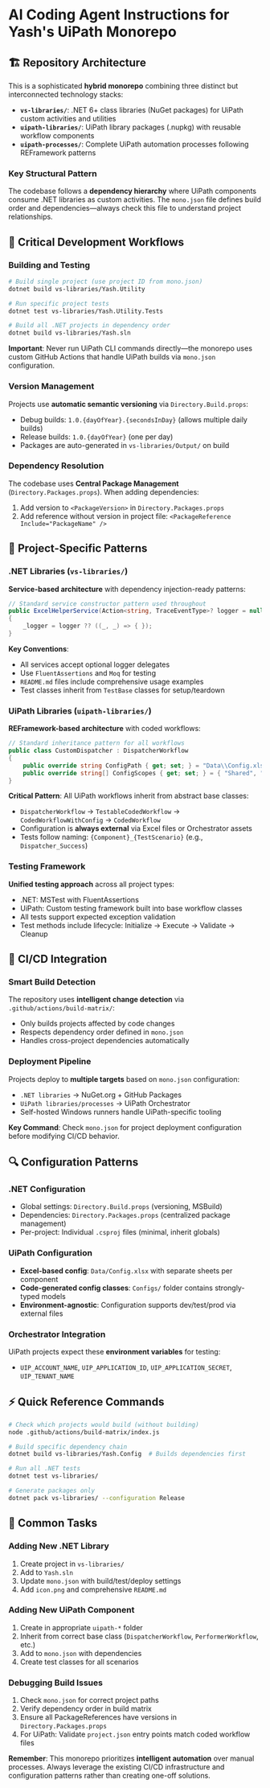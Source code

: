 # AI Coding Agent Instructions for Yash's UiPath Monorepo

## 🏗️ Repository Architecture

This is a sophisticated **hybrid monorepo** combining three distinct but interconnected technology stacks:

- **`vs-libraries/`**: .NET 6+ class libraries (NuGet packages) for UiPath custom activities and utilities
- **`uipath-libraries/`**: UiPath library packages (.nupkg) with reusable workflow components  
- **`uipath-processes/`**: Complete UiPath automation processes following REFramework patterns

### Key Structural Pattern
The codebase follows a **dependency hierarchy** where UiPath components consume .NET libraries as custom activities. The `mono.json` file defines build order and dependencies—always check this file to understand project relationships.

## 🔧 Critical Development Workflows

### Building and Testing
```bash
# Build single project (use project ID from mono.json)
dotnet build vs-libraries/Yash.Utility

# Run specific project tests
dotnet test vs-libraries/Yash.Utility.Tests

# Build all .NET projects in dependency order
dotnet build vs-libraries/Yash.sln
```

**Important**: Never run UiPath CLI commands directly—the monorepo uses custom GitHub Actions that handle UiPath builds via `mono.json` configuration.

### Version Management
Projects use **automatic semantic versioning** via `Directory.Build.props`:
- Debug builds: `1.0.{dayOfYear}.{secondsInDay}` (allows multiple daily builds)
- Release builds: `1.0.{dayOfYear}` (one per day)
- Packages are auto-generated in `vs-libraries/Output/` on build

### Dependency Resolution
The codebase uses **Central Package Management** (`Directory.Packages.props`). When adding dependencies:
1. Add version to `<PackageVersion>` in `Directory.Packages.props`
2. Add reference without version in project file: `<PackageReference Include="PackageName" />`

## 🎯 Project-Specific Patterns

### .NET Libraries (`vs-libraries/`)
**Service-based architecture** with dependency injection-ready patterns:
```csharp
// Standard service constructor pattern used throughout
public ExcelHelperService(Action<string, TraceEventType>? logger = null)
{
    _logger = logger ?? ((_, _) => { });
}
```

**Key Conventions**:
- All services accept optional logger delegates
- Use `FluentAssertions` and `Moq` for testing
- `README.md` files include comprehensive usage examples
- Test classes inherit from `TestBase` classes for setup/teardown

### UiPath Libraries (`uipath-libraries/`)
**REFramework-based architecture** with coded workflows:
```csharp
// Standard inheritance pattern for all workflows
public class CustomDispatcher : DispatcherWorkflow
{
    public override string ConfigPath { get; set; } = "Data\\Config.xlsx";
    public override string[] ConfigScopes { get; set; } = { "Shared", "Dispatcher" };
}
```

**Critical Pattern**: All UiPath workflows inherit from abstract base classes:
- `DispatcherWorkflow` → `TestableCodedWorkflow` → `CodedWorkflowWithConfig` → `CodedWorkflow`
- Configuration is **always external** via Excel files or Orchestrator assets
- Tests follow naming: `{Component}_{TestScenario}` (e.g., `Dispatcher_Success`)

### Testing Framework
**Unified testing approach** across all project types:
- .NET: MSTest with FluentAssertions
- UiPath: Custom testing framework built into base workflow classes
- All tests support expected exception validation
- Test methods include lifecycle: Initialize → Execute → Validate → Cleanup

## 🚀 CI/CD Integration

### Smart Build Detection
The repository uses **intelligent change detection** via `.github/actions/build-matrix/`:
- Only builds projects affected by code changes
- Respects dependency order defined in `mono.json`
- Handles cross-project dependencies automatically

### Deployment Pipeline
Projects deploy to **multiple targets** based on `mono.json` configuration:
- `.NET libraries` → NuGet.org + GitHub Packages
- `UiPath libraries/processes` → UiPath Orchestrator
- Self-hosted Windows runners handle UiPath-specific tooling

**Key Command**: Check `mono.json` for project deployment configuration before modifying CI/CD behavior.

## 🔍 Configuration Patterns

### .NET Configuration
- Global settings: `Directory.Build.props` (versioning, MSBuild)
- Dependencies: `Directory.Packages.props` (centralized package management)
- Per-project: Individual `.csproj` files (minimal, inherit globals)

### UiPath Configuration
- **Excel-based config**: `Data/Config.xlsx` with separate sheets per component
- **Code-generated config classes**: `Configs/` folder contains strongly-typed models
- **Environment-agnostic**: Configuration supports dev/test/prod via external files

### Orchestrator Integration
UiPath projects expect these **environment variables** for testing:
- `UIP_ACCOUNT_NAME`, `UIP_APPLICATION_ID`, `UIP_APPLICATION_SECRET`, `UIP_TENANT_NAME`

## ⚡ Quick Reference Commands

```bash
# Check which projects would build (without building)
node .github/actions/build-matrix/index.js

# Build specific dependency chain
dotnet build vs-libraries/Yash.Config  # Builds dependencies first

# Run all .NET tests
dotnet test vs-libraries/

# Generate packages only
dotnet pack vs-libraries/ --configuration Release
```

## 🎯 Common Tasks

### Adding New .NET Library
1. Create project in `vs-libraries/`
2. Add to `Yash.sln`
3. Update `mono.json` with build/test/deploy settings
4. Add `icon.png` and comprehensive `README.md`

### Adding New UiPath Component
1. Create in appropriate `uipath-*` folder
2. Inherit from correct base class (`DispatcherWorkflow`, `PerformerWorkflow`, etc.)
3. Add to `mono.json` with dependencies
4. Create test classes for all scenarios

### Debugging Build Issues
1. Check `mono.json` for correct project paths
2. Verify dependency order in build matrix
3. Ensure all PackageReferences have versions in `Directory.Packages.props`
4. For UiPath: Validate `project.json` entry points match coded workflow files

**Remember**: This monorepo prioritizes **intelligent automation** over manual processes. Always leverage the existing CI/CD infrastructure and configuration patterns rather than creating one-off solutions.